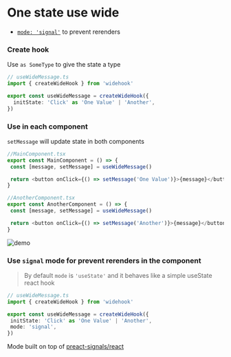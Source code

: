 # One state use wide

- [`mode: 'signal'`](#use-signal-mode-for-prevent-rerenders-in-the-component) to prevent rerenders
  <!-- - [types]() -->
    <!-- - [development](#example2) -->

<!-- ## Usage -->

### Create hook

Use `as SomeType` to give the state a type

```ts
// useWideMessage.ts
import { createWideHook } from 'widehook'

export const useWideMessage = createWideHook({
  initState: 'Click' as 'One Value' | 'Another',
})
```

### Use in each component

`setMessage` will update state in both components

```ts
//MainComponent.tsx
export const MainComponent = () => {
 const [message, setMessage] = useWideMessage()

 return <button onClick={() => setMessage('One Value')}>{message}</button>
}

//AnotherComponent.tsx
export const AnotherComponent = () => {
 const [message, setMessage] = useWideMessage()

 return <button onClick={() => setMessage('Another')}>{message}</button>
}
```
![demo](https://raw.githubusercontent.com/yorkblansh/widehook.js/master/demo/demo.gif)

### Use `signal` mode for prevent rerenders in the component

> By default `mode` is `'useState'` and it behaves like a simple useState react hook

```ts
// useWideMessage.ts
import { createWideHook } from 'widehook'

export const useWideMessage = createWideHook({
 initState: 'Click' as 'One Value' | 'Another',
 mode: 'signal',
})
```

Mode built on top of [preact-signals/react](https://www.npmjs.com/package/@preact/signals-react)
